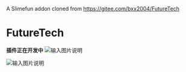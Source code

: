 A Slimefun addon cloned from https://gitee.com/bxx2004/FutureTech
# FutureTech
 **插件正在开发中** 
![输入图片说明](https://s1.328888.xyz/2022/04/06/LEjLd.png)

![输入图片说明](https://s1.328888.xyz/2022/04/06/LEvCQ.png)